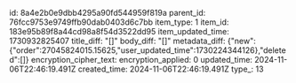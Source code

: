 id: 8a4e2b0e9dbb4295a90fd544959f819a
parent_id: 76fcc9753e9749ffb90dab0403d6c7bb
item_type: 1
item_id: 183e95b89f8a44cd98a8f54d3522dd95
item_updated_time: 1730932825407
title_diff: "[]"
body_diff: "[]"
metadata_diff: {"new":{"order":27045824015.15625,"user_updated_time":1730224344126},"deleted":[]}
encryption_cipher_text: 
encryption_applied: 0
updated_time: 2024-11-06T22:46:19.491Z
created_time: 2024-11-06T22:46:19.491Z
type_: 13
